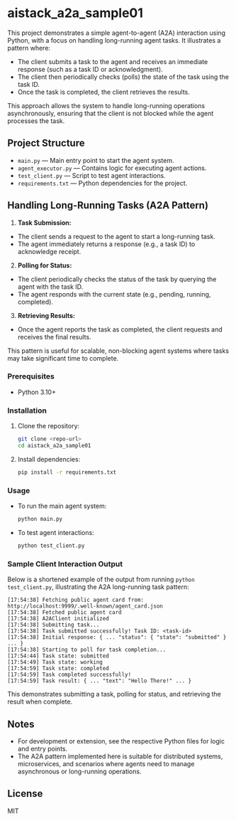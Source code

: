 # aistack_a2a_sample01


This project demonstrates a simple agent-to-agent (A2A) interaction using Python, with a focus on handling long-running agent tasks. It illustrates a pattern where:

- The client submits a task to the agent and receives an immediate response (such as a task ID or acknowledgment).
- The client then periodically checks (polls) the state of the task using the task ID.
- Once the task is completed, the client retrieves the results.

This approach allows the system to handle long-running operations asynchronously, ensuring that the client is not blocked while the agent processes the task.

## Project Structure

- `main.py` — Main entry point to start the agent system.
- `agent_executor.py` — Contains logic for executing agent actions.
- `test_client.py` — Script to test agent interactions.
- `requirements.txt` — Python dependencies for the project.


## Handling Long-Running Tasks (A2A Pattern)

1. **Task Submission:**
  - The client sends a request to the agent to start a long-running task.
  - The agent immediately returns a response (e.g., a task ID) to acknowledge receipt.

2. **Polling for Status:**
  - The client periodically checks the status of the task by querying the agent with the task ID.
  - The agent responds with the current state (e.g., pending, running, completed).

3. **Retrieving Results:**
  - Once the agent reports the task as completed, the client requests and receives the final results.

This pattern is useful for scalable, non-blocking agent systems where tasks may take significant time to complete.

### Prerequisites
- Python 3.10+

### Installation
1. Clone the repository:
   ```sh
   git clone <repo-url>
   cd aistack_a2a_sample01
   ```
2. Install dependencies:
   ```sh
   pip install -r requirements.txt
   ```


### Usage
- To run the main agent system:
  ```sh
  python main.py
  ```
- To test agent interactions:
  ```sh
  python test_client.py
  ```

### Sample Client Interaction Output

Below is a shortened example of the output from running `python test_client.py`, illustrating the A2A long-running task pattern:

```
[17:54:38] Fetching public agent card from: http://localhost:9999/.well-known/agent_card.json
[17:54:38] Fetched public agent card
[17:54:38] A2AClient initialized
[17:54:38] Submitting task...
[17:54:38] Task submitted successfully! Task ID: <task-id>
[17:54:38] Initial response: { ... "status": { "state": "submitted" } ... }
[17:54:38] Starting to poll for task completion...
[17:54:44] Task state: submitted
[17:54:49] Task state: working
[17:54:59] Task state: completed
[17:54:59] Task completed successfully!
[17:54:59] Task result: { ... "text": "Hello There!" ... }
```

This demonstrates submitting a task, polling for status, and retrieving the result when complete.

## Notes
- For development or extension, see the respective Python files for logic and entry points.
- The A2A pattern implemented here is suitable for distributed systems, microservices, and scenarios where agents need to manage asynchronous or long-running operations.

## License
MIT

